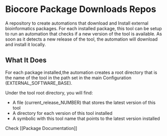 # Biocore Package Downloads Repos

A repository to create automations that download and Install external bioinformatics packages. For each installed package, this tool can be setup to run an automation that checks if a new version of the tool is available. As soon as it detects a new release of the tool, the automation will download and install it locally.

## What It Does

For each package installed,the automation creates a root directory that is the name of the tool in the path set in the main Configuration (EXTERNAL_SOFTWARE_BASE).

Under the tool root directory, you will find:

  * A file (current_release_NUMBER) that stores the latest version of this tool
  * A directory for each version of this tool installed
  * A symbolic with this tool name that points to the latest version installed

Check [[Package Documentation]]
